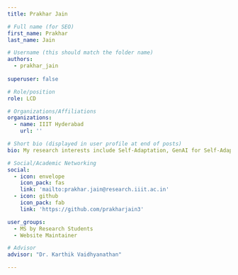 ```yaml
---
title: Prakhar Jain

# Full name (for SEO)
first_name: Prakhar
last_name: Jain

# Username (this should match the folder name)
authors:
  - prakhar_jain
  
superuser: false

# Role/position
role: LCD

# Organizations/Affiliations
organizations:
  - name: IIIT Hyderabad
    url: ''

# Short bio (displayed in user profile at end of posts)
bio: My research interests include Self-Adaptation, GenAI for Self-Adaptation, Reinforcement Learning for Self-Adaptation

# Social/Academic Networking
social:
  - icon: envelope
    icon_pack: fas
    link: 'mailto:prakhar.jain@research.iiit.ac.in'
  - icon: github
    icon_pack: fab
    link: 'https://github.com/prakharjain3'

user_groups:
  - MS by Research Students
  - Website Maintainer

# Advisor
advisor: "Dr. Karthik Vaidhyanathan"

---
```

<!-- nan -->
